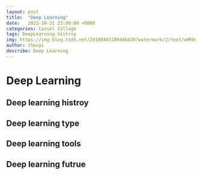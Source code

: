```yaml
---
layout: post
title:  "Deep Learning"
date:   2022-10-21 23:00:00 +0800
categories: Cassel Collage
tags: DeepLearning histroy
img: https://img-blog.csdn.net/20180403100446430?watermark/2/text/aHR0cHM6Ly9ibG9nLmNzZG4ubmV0L3poYW9qaWFudGluZw==/font/5a6L5L2T/fontsize/400/fill/I0JBQkFCMA==/dissolve/70
author: zhouyi
describe: Deep Learning
---
```


# Deep Learning

## Deep learning histroy

## Deep learning type

## Deep learning tools

## Deep learning futrue